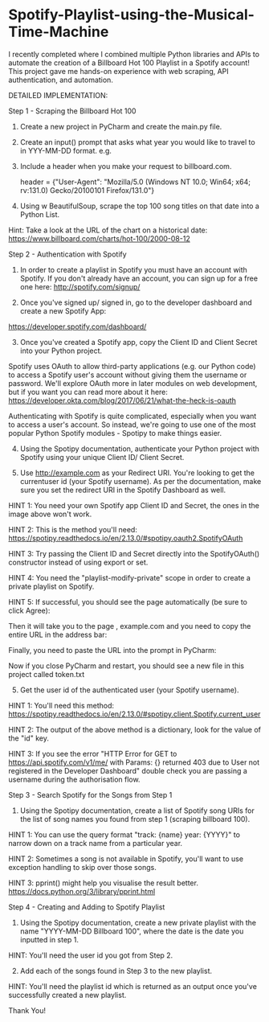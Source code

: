 # Spotify-Playlist-using-the-Musical-Time-Machine
 I recently completed where I combined multiple Python libraries and APIs to automate the creation of a Billboard Hot 100 Playlist in a Spotify account!
 This project gave me hands-on experience with web scraping, API authentication, and automation.


 DETAILED IMPLEMENTATION:

 Step 1 - Scraping the Billboard Hot 100

1. Create a new project in PyCharm and create the main.py file.

2. Create an input() prompt that asks what year you would like to travel to in YYY-MM-DD format. e.g.

3. Include a header when you make your request to billboard.com.

    header = {"User-Agent": "Mozilla/5.0 (Windows NT 10.0; Win64; x64; rv:131.0) Gecko/20100101 Firefox/131.0"}


4. Using w BeautifulSoup, scrape the top 100 song titles on that date into a Python List.

Hint: Take a look at the URL of the chart on a historical date: https://www.billboard.com/charts/hot-100/2000-08-12


Step 2 - Authentication with Spotify

1. In order to create a playlist in Spotify you must have an account with Spotify. If you don't already have an account, you can sign up for a free one here: http://spotify.com/signup/

2. Once you've signed up/ signed in, go to the developer dashboard and create a new Spotify App:

https://developer.spotify.com/dashboard/

3. Once you've created a Spotify app, copy the Client ID and Client Secret into your Python project.

Spotify uses OAuth to allow third-party applications (e.g. our Python code) to access a Spotify user's account without giving them the username or password. We'll explore OAuth more in later modules on web development, but if you want you can read more about it here: https://developer.okta.com/blog/2017/06/21/what-the-heck-is-oauth

Authenticating with Spotify is quite complicated, especially when you want to access a user's account. So instead, we're going to use one of the most popular Python Spotify modules - Spotipy to make things easier.


4. Using the Spotipy documentation,  authenticate your Python project with Spotify using your unique Client ID/ Client Secret.


5. Use http://example.com as your Redirect URI. You're looking to get the currentuser id (your Spotify username). As per the documentation, make sure you set the redirect URI in the Spotify Dashboard as well.

HINT 1: You need your own Spotify app Client ID and Secret, the ones in the image above won't work.

HINT 2: This is the method you'll need: https://spotipy.readthedocs.io/en/2.13.0/#spotipy.oauth2.SpotifyOAuth

HINT 3: Try passing the Client ID and Secret directly into the SpotifyOAuth() constructor instead of using export or set.

HINT 4: You need the "playlist-modify-private" scope in order to create a private playlist on Spotify.

HINT 5:  If successful, you should see the page automatically (be sure to click Agree):

Then it will take you to the page , example.com and you need to copy the entire URL in the address bar:

Finally, you need to paste the URL into the prompt in PyCharm:

Now if you close PyCharm and restart, you should see a new file in this project called token.txt

5. Get the user id of the authenticated user (your Spotify username).

HINT 1: You'll need this method: https://spotipy.readthedocs.io/en/2.13.0/#spotipy.client.Spotify.current_user

HINT 2: The output of the above method is a dictionary, look for the value of the "id" key.

HINT 3: If you see the error "HTTP Error for GET to https://api.spotify.com/v1/me/ with Params: {} returned 403 due to User not registered in the Developer Dashboard" double check you are passing a username during the authorisation flow. 


Step 3 - Search Spotify for the Songs from Step 1

1. Using the Spotipy documentation, create a list of Spotify song URIs for the list of song names you found from step 1 (scraping billboard 100).

HINT 1: You can use the query format "track: {name} year: {YYYY}" to narrow down on a track name from a particular year.

HINT 2: Sometimes a song is not available in Spotify, you'll want to use exception handling to skip over those songs.

HINT 3: pprint() might help you visualise the result better. https://docs.python.org/3/library/pprint.html


Step 4 - Creating and Adding to Spotify Playlist

1. Using the Spotipy documentation, create a new private playlist with the name "YYYY-MM-DD Billboard 100", where the date is the date you inputted in step 1.

HINT: You'll need the user id you got from Step 2.

2. Add each of the songs found in Step 3 to the new playlist.

HINT: You'll need the playlist id which is returned as an output once you've successfully created a new playlist.


Thank You!
